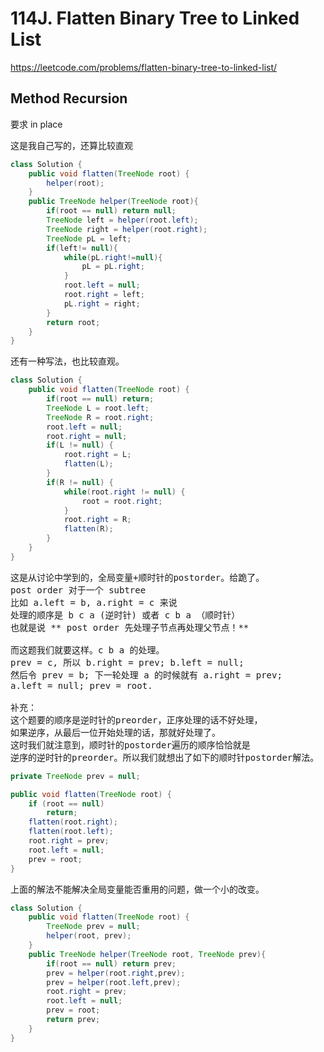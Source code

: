 # 114J. Flatten Binary Tree to Linked List

https://leetcode.com/problems/flatten-binary-tree-to-linked-list/

## Method Recursion

要求 in place

这是我自己写的，还算比较直观

```java
class Solution {
    public void flatten(TreeNode root) {
        helper(root);
    }
    public TreeNode helper(TreeNode root){
        if(root == null) return null;
        TreeNode left = helper(root.left);
        TreeNode right = helper(root.right);
        TreeNode pL = left;
        if(left!= null){
            while(pL.right!=null){
                pL = pL.right;
            }
            root.left = null;
            root.right = left;
            pL.right = right;
        }
        return root;
    }
}
```

还有一种写法，也比较直观。

```java
class Solution {
    public void flatten(TreeNode root) {
        if(root == null) return;
        TreeNode L = root.left;
        TreeNode R = root.right;
        root.left = null;
        root.right = null;
        if(L != null) {
            root.right = L;
            flatten(L);
        }
        if(R != null) {
            while(root.right != null) {
                root = root.right;
            }
            root.right = R;
            flatten(R);
        }
    }
}
```

<pre>
这是从讨论中学到的，全局变量+顺时针的postorder。给跪了。
post order 对于一个 subtree 
比如 a.left = b, a.right = c 来说
处理的顺序是 b c a (逆时针) 或者 c b a （顺时针）
也就是说 ** post order 先处理子节点再处理父节点！**

而这题我们就要这样。c b a 的处理。
prev = c, 所以 b.right = prev; b.left = null;
然后令 prev = b; 下一轮处理 a 的时候就有 a.right = prev;
a.left = null; prev = root.

补充：
这个题要的顺序是逆时针的preorder，正序处理的话不好处理，
如果逆序，从最后一位开始处理的话，那就好处理了。
这时我们就注意到，顺时针的postorder遍历的顺序恰恰就是
逆序的逆时针的preorder。所以我们就想出了如下的顺时针postorder解法。
</pre>

```java
private TreeNode prev = null;

public void flatten(TreeNode root) {
    if (root == null)
        return;
    flatten(root.right);
    flatten(root.left);
    root.right = prev;
    root.left = null;
    prev = root;
}
```

上面的解法不能解决全局变量能否重用的问题，做一个小的改变。

```java
class Solution {
    public void flatten(TreeNode root) {
        TreeNode prev = null;
        helper(root, prev);
    }
    public TreeNode helper(TreeNode root, TreeNode prev){
        if(root == null) return prev;
        prev = helper(root.right,prev);
        prev = helper(root.left,prev);
        root.right = prev;
        root.left = null;
        prev = root;
        return prev;
    }
}
```
